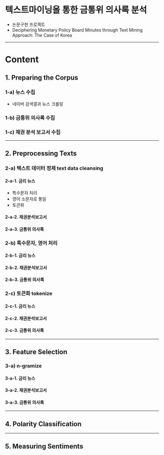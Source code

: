 # 텍스트마이닝을 통한 금통위 의사록 분석
- 논문구현 프로젝트 
- Deciphering Monetary Policy Board Minutes through Text Mining Approach: The Case of Korea

---

# Content

## 1. Preparing the Corpus

### 1-a) 뉴스 수집
- 네이버 검색결과 뉴스 크롤링

### 1-b) 금통위 의사록 수집
### 1-c) 채권 분석 보고서 수집

---

## 2. Preprocessing Texts

### 2-a) 텍스트 데이터 정제 text data cleansing

#### 2-a-1. 금리 뉴스 
- 특수문자 처리
- 영어 소문자로 통일
- 토큰화

#### 2-a-2. 채권분석보고서
#### 2-a-3. 금통위 의사록

### 2-b) 특수문자, 영어 처리

#### 2-b-1. 금리 뉴스 
#### 2-b-2. 채권분석보고서
#### 2-b-3. 금통위 의사록


### 2-c) 토큰화 tokenize

#### 2-c-1. 금리 뉴스 
#### 2-c-2. 채권분석보고서
#### 2-c-3. 금통위 의사록


---

## 3. Feature Selection

### 3-a) n-gramize

#### 3-a-1. 금리 뉴스 
#### 3-a-2. 채권분석보고서
#### 3-a-3. 금통위 의사록


---

## 4. Polarity Classification

---

## 5. Measuring Sentiments
